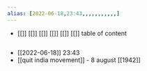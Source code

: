 ```yaml
---
alias: [2022-06-18,23:43,,,,,,,,,,,]
---
```

- [[]] [[]] [[]] [[]] [[]] [[]]
table of content
```toc
```

- [[2022-06-18]] 23:43
- [[quit india movement]] - 8 august [[1942]]